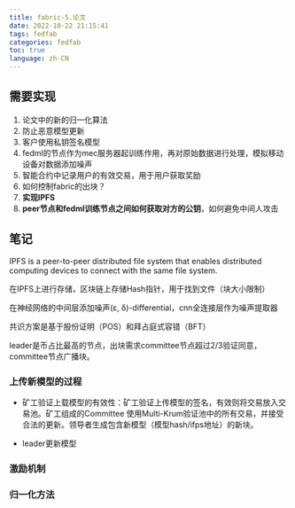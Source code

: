 ```yaml
---
title: fabric-5.论文
date: 2022-10-22 21:15:41
tags: fedfab
categories: fedfab
toc: true
language: zh-CN
---
```


## 需要实现
1. 论文中的新的归一化算法
2. 防止恶意模型更新
3. 客户使用私钥签名模型
4. fedml的节点作为mec服务器起训练作用，再对原始数据进行处理，模拟移动设备对数据添加噪声
5. 智能合约中记录用户的有效交易，用于用户获取奖励
6. 如何控制fabric的出块？
7. **实现IPFS**
8. **peer节点和fedml训练节点之间如何获取对方的公钥**，如何避免中间人攻击

## 笔记
IPFS is a peer-to-peer distributed file system that enables distributed computing devices to connect with the same file system.

在IPFS上进行存储，区块链上存储Hash指针，用于找到文件（块大小限制）

在神经网络的中间层添加噪声(ε, δ)-differential，cnn全连接层作为噪声提取器

共识方案是基于股份证明（POS）和拜占庭式容错（BFT）

leader是币占比最高的节点，出块需求committee节点超过2/3验证同意，committee节点广播块。


### 上传新模型的过程

- 矿工验证上载模型的有效性：矿工验证上传模型的签名，有效则将交易放入交易池。矿工组成的Committee 使用Multi-Krum验证池中的所有交易，并接受合法的更新。领导者生成包含新模型（模型hash/ifps地址）的新块。

- leader更新模型

### 激励机制

### 归一化方法